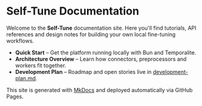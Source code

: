# Self-Tune Documentation

Welcome to the **Self-Tune** documentation site. Here you'll find tutorials, API references and design notes for building your own local fine-tuning workflows.

- **Quick Start** – Get the platform running locally with Bun and Temporalite.
- **Architecture Overview** – Learn how connectors, preprocessors and workers fit together.
- **Development Plan** – Roadmap and open stories live in [development-plan.md](../development-plan.md).

This site is generated with [MkDocs](https://www.mkdocs.org/) and deployed automatically via GitHub Pages.
